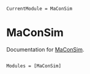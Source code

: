 ```@meta
CurrentModule = MaConSim
```

# MaConSim

Documentation for [MaConSim](https://github.com/FBUE687/MaConSim.jl).

```@index
```

```@autodocs
Modules = [MaConSim]
```
